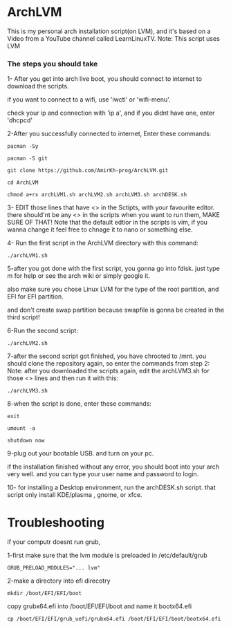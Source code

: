 # ArchLVM
This is my personal arch installation script(on LVM), and it's based on a Video from a YouTube channel called LearnLinuxTV.
Note: This script uses LVM

### The steps you should take

1- After you get into arch live boot, you should connect to internet to download the scripts. 

if you want to connect to a wifi, use 'iwctl' or  'wifi-menu'.

check your ip and connection with 'ip a', and if you didnt have one, enter 'dhcpcd'


2-After you successfully connected to internet, Enter these commands:
	
	pacman -Sy
	
	pacman -S git
	
	git clone https://github.com/AmirKh-prog/ArchLVM.git
	
	cd ArchLVM
	
	chmod a+rx archLVM1.sh archLVM2.sh archLVM3.sh archDESK.sh


	
3- EDIT those lines that have <> in the Sctipts, with your favourite editor.
   there should'nt be any <> in the scripts when you want to run them, MAKE SURE OF THAT!
Note that the default edtior in the scripts is vim, if you wanna change it feel free to chnage it to nano or something else.



4- Run the first script in the ArchLVM directory with this command:
	
	./archLVM1.sh

5-after you got done with the first script, you gonna go into fdisk. just type m for help or see the arch wiki or simply google it.

also make sure you chose Linux LVM for the type of the root partition, and EFI for EFI partition.

and don't create swap partition because swapfile is gonna be created in the third script!

6-Run the second script:
	
	./archLVM2.sh

7-after the second script got finished, you have chrooted to /mnt. you should clone the repository again, so enter the commands from step 2:
Note: after you downloaded the scripts again, edit the archLVM3.sh for those <> lines and then run it with this:
	
	./archLVM3.sh

8-when the script is done, enter these commands:
	
	exit
	
	umount -a
	
	shutdown now
9-plug out your bootable USB. and turn on your pc.

if the installation finished without any error, you should boot into your arch very well. and you can type your user name and password to login.

10- for installing a Desktop environment, run the archDESK.sh script. that script only install KDE/plasma , gnome, or xfce.

# Troubleshooting

if your computr doesnt run grub,
	
1-first make sure that the lvm module is preloaded
in /etc/default/grub
	
	GRUB_PRELOAD_MODULES="... lvm"

2-make a directory into efi direcotry
   
   	mkdir /boot/EFI/EFI/boot
copy grubx64.efi into /boot/EFI/EFI/boot and name it bootx64.efi
   
   	cp /boot/EFI/EFI/grub_uefi/grubx64.efi /boot/EFI/EFI/boot/bootx64.efi

